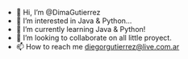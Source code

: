 - 👋 Hi, I’m @DimaGutierrez
- 👀 I’m interested in Java & Python...
- 🌱 I’m currently learning Java & Python!
- 💞️ I’m looking to collaborate on all little proyect.
- 📫 How to reach me diegorgutierrez@live.com.ar

<!---
DimaGutierrez/DimaGutierrez is a ✨ special ✨ repository because its `README.md` (this file) appears on your GitHub profile.
You can click the Preview link to take a look at your changes.
--->
